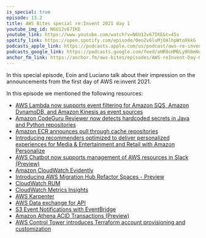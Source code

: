 ```yaml
---
is_special: true
episode: 13.2
title: AWS Bites special re:Invent 2021 day 1
youtube_img_id: N6U12v67IKE
youtube_link: https://www.youtube.com/watch?v=N6U12v67IKE&t=45s
spotify_link: https://open.spotify.com/episode/0eoZv6luMjOAlhpWtoXkkG
podcasts_apple_link: https://podcasts.apple.com/us/podcast/aws-re-invent-day-one-special/id1585489017?i=1000543519484
podcasts_google_link: https://podcasts.google.com/feed/aHR0cHM6Ly9hbmNob3IuZm0vcy82YTMzMTJhMC9wb2RjYXN0L3Jzcw/episode/YTFhYmZlZjctNDRmYy00YzBhLWE1YjItYWRkMTBhYmRjZmVi?sa=X&ved=0CAUQkfYCahcKEwjQ4fnhqPX3AhUAAAAAHQAAAAAQAQ
anchor_fm_link: https://anchor.fm/aws-bites/episodes/AWS-reInvent-Day-One-Special-e1b1k8d
---
```


In this special episode, Eoin and Luciano talk about their impression on the announcements from the first day of AWS re:invent 2021.

In this episode we mentioned the following resources:

  - [AWS Lambda now supports event filtering for Amazon SQS, Amazon DynamoDB, and Amazon Kinesis as event sources](https://aws.amazon.com/about-aws/whats-new/2021/11/aws-lambda-event-filtering-amazon-sqs-dynamodb-kinesis-sources/) 
  - [Amazon CodeGuru Reviewer now detects hardcoded secrets in Java and Python repositories](https://aws.amazon.com/about-aws/whats-new/2021/11/amazon-codeguru-reviewer-hardcoded-secrets-java-python/)
  - [Amazon ECR announces pull through cache repositories](https://aws.amazon.com/about-aws/whats-new/2021/11/amazon-ecr-cache-repositories/)
  - [Introducing recommenders optimized to deliver personalized experiences for Media & Entertainment and Retail with Amazon Personalize](https://aws.amazon.com/about-aws/whats-new/2021/11/recommenders-optimized-personalized-media-entertainment-retail-amazon-personalize/)
  - [AWS Chatbot now supports management of AWS resources in Slack (Preview)](https://aws.amazon.com/about-aws/whats-new/2021/11/aws-chatbot-management-resources-slack/) 
  - [Amazon CloudWatch Evidently](https://aws.amazon.com/about-aws/whats-new/2021/11/amazon-cloudwatch-evidently-feature-experimentation-safer-launches/)
  - [Introducing AWS Migration Hub Refactor Spaces - Preview](https://aws.amazon.com/about-aws/whats-new/2021/11/aws-migration-hub-refactor-spaces/)
  - [CloudWatch RUM](https://aws.amazon.com/about-aws/whats-new/2021/11/amazon-cloudwatch-rum-applications-client-side-performance/)
  - [CloudWatch Metrics Insights](https://aws.amazon.com/about-aws/whats-new/2021/11/amazon-cloudwatch-metrics-insights-preview/)
  - [AWS Karpenter](https://github.com/aws/karpenter)
  - [AWS Data exchange for API](https://aws.amazon.com/about-aws/whats-new/2021/11/aws-data-exchange-for-apis/) 
  - [S3 Event Notifications with EventBridge](https://aws.amazon.com/blogs/aws/new-use-amazon-s3-event-notifications-with-amazon-eventbridge/)
  - [Amazon Athena ACID Transactions (Preview)](https://aws.amazon.com/about-aws/whats-new/2021/11/amazon-athena-acid-apache-iceberg/)
  - [AWS Control Tower introduces Terraform account provisioning and customization](https://aws.amazon.com/about-aws/whats-new/2021/11/aws-control-tower-terraform/)
  